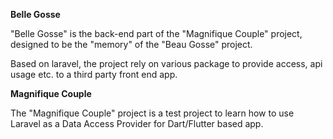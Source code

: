 **Belle Gosse**

"Belle Gosse" is the back-end part of the "Magnifique Couple" project, designed to be the "memory" of the "Beau Gosse" project.

Based on laravel, the project rely on various package to provide access, api usage etc. to a third party front end app. 


**Magnifique Couple**

The "Magnifique Couple" project is a test project to learn how to use Laravel as a Data Access Provider for Dart/Flutter based app. 
